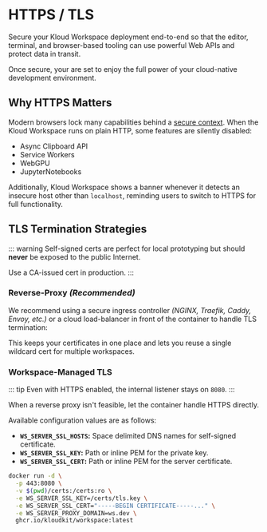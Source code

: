# HTTPS / TLS

Secure your Kloud Workspace deployment end-to-end so that the editor, terminal, and
browser-based tooling can use powerful Web APIs and protect data in transit.

Once secure, your are set to enjoy the full power of your cloud-native development
environment.

## Why HTTPS Matters

Modern browsers lock many capabilities behind a [secure context][moz].
When the Kloud Workspace runs on plain HTTP, some features are silently disabled:

- Async Clipboard API
- Service Workers
- WebGPU
- JupyterNotebooks

Additionally, Kloud Workspace shows a banner whenever it detects an insecure host other
than `localhost`, reminding users to switch to HTTPS for full functionality.

## TLS Termination Strategies

::: warning
Self-signed certs are perfect for local prototyping but should **never** be exposed to the
public Internet.

Use a CA-issued cert in production.
:::

### Reverse-Proxy *(Recommended)*

We recommend using a secure ingress controller *(NGINX, Traefik, Caddy, Envoy, etc.)* or
a cloud load-balancer in front of the container to handle TLS termination:

This keeps your certificates in one place and lets you reuse a single wildcard cert for
multiple workspaces.

### Workspace-Managed TLS

::: tip
Even with HTTPS enabled, the internal listener stays on `8080`.
:::

When a reverse proxy isn't feasible, let the container handle HTTPS directly.

Available configuration values are as follows:

- **`WS_SERVER_SSL_HOSTS`:** Space delimited DNS names for self-signed certificate.
- **`WS_SERVER_SSL_KEY`:** Path or inline PEM for the private key.
- **`WS_SERVER_SSL_CERT`:** Path or inline PEM for the server certificate.

```sh
docker run -d \
  -p 443:8080 \
  -v $(pwd)/certs:/certs:ro \
  -e WS_SERVER_SSL_KEY=/certs/tls.key \
  -e WS_SERVER_SSL_CERT="-----BEGIN CERTIFICATE-----..." \
  -e WS_SERVER_PROXY_DOMAIN=ws.dev \
  ghcr.io/kloudkit/workspace:latest
```

[moz]: https://developer.mozilla.org/en-US/docs/Web/Security/Secure_Contexts/features_restricted_to_secure_contexts
